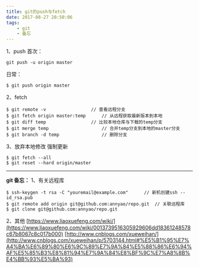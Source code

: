 ```yaml
---
title: git的push与fetch
date: 2017-08-27 20:50:06
tags:
    - git
    - 备忘
---
```

1、push
首次：
```
git push -u origin master
```
日常：
```
$ git push origin master
```
<!-- more -->
2、fetch
```
$ git remote -v                 // 查看远程分支
$ git fetch origin master:temp      // 从远程获取最新版本到本地
$ git diff temp                 // 比较本地仓库与下载的temp分支
$ git merge temp                    // 合并temp分支到本地的master分支
$ git branch -d temp                // 删除分支
```

3、放弃本地修改 强制更新
```
$ git fetch --all
$ git reset --hard origin/master
```

----------
**git 备忘：**
1、有关远程库
```
$ ssh-keygen -t rsa -C "youremail@example.com"      // 新机创建ssh --id_rsa.pub
$ git remote add origin git@github.com:annyao/repo.git  // 关联远程库
$ git clone git@github.com:annyao/repo.git
```

2、其他
[https://www.liaoxuefeng.com/wiki/](https://www.liaoxuefeng.com/wiki/0013739516305929606dd18361248578c67b8067c8c017b000)
[http://www.cnblogs.com/xueweihan/](http://www.cnblogs.com/xueweihan/p/5703144.html#%E5%B1%95%E7%A4%BA%E6%89%80%E6%9C%89%E7%9A%84%E5%88%86%E6%94%AF%E5%85%B3%E8%81%94%E7%9A%84%E8%BF%9C%E7%A8%8B%E4%BB%93%E5%BA%93)